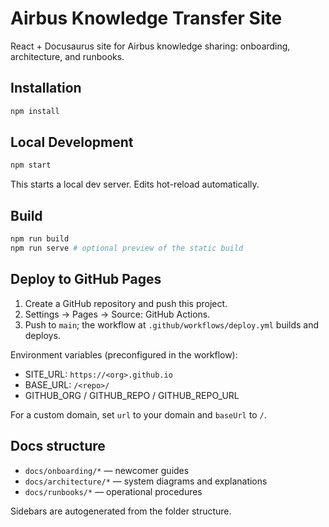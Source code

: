 # Airbus Knowledge Transfer Site

React + Docusaurus site for Airbus knowledge sharing: onboarding, architecture, and runbooks.

## Installation

```bash
npm install
```

## Local Development

```bash
npm start
```

This starts a local dev server. Edits hot-reload automatically.

## Build

```bash
npm run build
npm run serve # optional preview of the static build
```

## Deploy to GitHub Pages

1. Create a GitHub repository and push this project.
2. Settings → Pages → Source: GitHub Actions.
3. Push to `main`; the workflow at `.github/workflows/deploy.yml` builds and deploys.

Environment variables (preconfigured in the workflow):

- SITE_URL: `https://<org>.github.io`
- BASE_URL: `/<repo>/`
- GITHUB_ORG / GITHUB_REPO / GITHUB_REPO_URL

For a custom domain, set `url` to your domain and `baseUrl` to `/`.

## Docs structure

- `docs/onboarding/*` — newcomer guides
- `docs/architecture/*` — system diagrams and explanations
- `docs/runbooks/*` — operational procedures

Sidebars are autogenerated from the folder structure.
